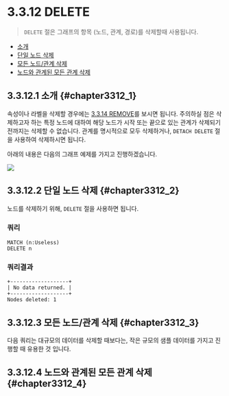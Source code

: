 # 3.3.12 DELETE

> `DELETE` 절은 그래프의 항목 (노드, 관계, 경로)를 삭제할때 사용됩니다.

* [소개](#chapter3312_1)
* [단일 노드 삭제](#chapter3312_2)
* [모든 노드/관계 삭제](#chapter3312_3)
* [노드와 관계된 모든 관계 삭제](#chapter3312_4)

## 3.3.12.1 소개 {#chapter3312_1}

속성이나 라벨을 삭제할 경우에는 [3.3.14 REMOVE](/chapter3/chapter3_3_14.md)를 보시면 됩니다. 주의하실 점은 삭제하고자 하는 특정 노드에 대하여 해당 노드가 시작 또는 끝으로 있는 관계가 삭제되기 전까지는 삭제할 수 없습니다. 관계를 명시적으로 모두 삭제하거나, `DETACH DELETE` 절을 사용하여 삭제하시면 됩니다.

아래의 내용은 다음의 그래프 예제를 가지고 진행하겠습니다.

![](https://neo4j.com/docs/developer-manual/current/images/cypher-delete-graph.svg)

## 3.3.12.2 단일 노드 삭제 {#chapter3312_2}

노드를 삭제하기 위해, `DELETE` 절을 사용하면 됩니다.

### 쿼리

```cypher
MATCH (n:Useless)
DELETE n
```

### 쿼리결과

```
+-------------------+
| No data returned. |
+-------------------+
Nodes deleted: 1
```

## 3.3.12.3 모든 노드/관계 삭제 {#chapter3312_3}

다음 쿼리는 대규모의 데이터를 삭제할 때보다는, 작은 규모의 샘플 데이터를 가지고 진행할 때 유용한 것 입니다.

## 3.3.12.4 노드와 관계된 모든 관계 삭제 {#chapter3312_4}

